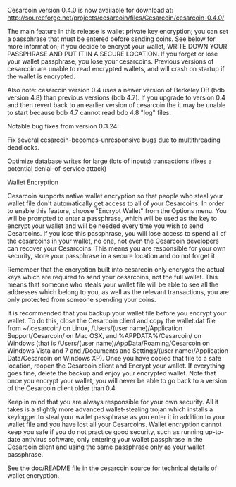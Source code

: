 Cesarcoin version 0.4.0 is now available for download at:
http://sourceforge.net/projects/cesarcoin/files/Cesarcoin/cesarcoin-0.4.0/

The main feature in this release is wallet private key encryption;
you can set a passphrase that must be entered before sending coins.
See below for more information; if you decide to encrypt your wallet,
WRITE DOWN YOUR PASSPHRASE AND PUT IT IN A SECURE LOCATION. If you
forget or lose your wallet passphrase, you lose your cesarcoins.
Previous versions of cesarcoin are unable to read encrypted wallets,
and will crash on startup if the wallet is encrypted.

Also note: cesarcoin version 0.4 uses a newer version of Berkeley DB
(bdb version 4.8) than previous versions (bdb 4.7). If you upgrade
to version 0.4 and then revert back to an earlier version of cesarcoin
the it may be unable to start because bdb 4.7 cannot read bdb 4.8
"log" files.


Notable bug fixes from version 0.3.24:

Fix several cesarcoin-becomes-unresponsive bugs due to multithreading
deadlocks.

Optimize database writes for large (lots of inputs) transactions
(fixes a potential denial-of-service attack)


Wallet Encryption

Cesarcoin supports native wallet encryption so that people who steal your
wallet file don't automatically get access to all of your Cesarcoins.
In order to enable this feature, choose "Encrypt Wallet" from the
Options menu.  You will be prompted to enter a passphrase, which
will be used as the key to encrypt your wallet and will be needed
every time you wish to send Cesarcoins.  If you lose this passphrase,
you will lose access to spend all of the cesarcoins in your wallet,
no one, not even the Cesarcoin developers can recover your Cesarcoins.
This means you are responsible for your own security, store your
passphrase in a secure location and do not forget it.

Remember that the encryption built into cesarcoin only encrypts the
actual keys which are required to send your cesarcoins, not the full
wallet.  This means that someone who steals your wallet file will
be able to see all the addresses which belong to you, as well as the
relevant transactions, you are only protected from someone spending
your coins.

It is recommended that you backup your wallet file before you
encrypt your wallet.  To do this, close the Cesarcoin client and
copy the wallet.dat file from ~/.cesarcoin/ on Linux, /Users/(user
name)/Application Support/Cesarcoin/ on Mac OSX, and %APPDATA%/Cesarcoin/
on Windows (that is /Users/(user name)/AppData/Roaming/Cesarcoin on
Windows Vista and 7 and /Documents and Settings/(user name)/Application
Data/Cesarcoin on Windows XP).  Once you have copied that file to a
safe location, reopen the Cesarcoin client and Encrypt your wallet.
If everything goes fine, delete the backup and enjoy your encrypted
wallet.  Note that once you encrypt your wallet, you will never be
able to go back to a version of the Cesarcoin client older than 0.4.

Keep in mind that you are always responsible for your own security.
All it takes is a slightly more advanced wallet-stealing trojan which
installs a keylogger to steal your wallet passphrase as you enter it
in addition to your wallet file and you have lost all your Cesarcoins.
Wallet encryption cannot keep you safe if you do not practice
good security, such as running up-to-date antivirus software, only
entering your wallet passphrase in the Cesarcoin client and using the
same passphrase only as your wallet passphrase.

See the doc/README file in the cesarcoin source for technical details
of wallet encryption.
